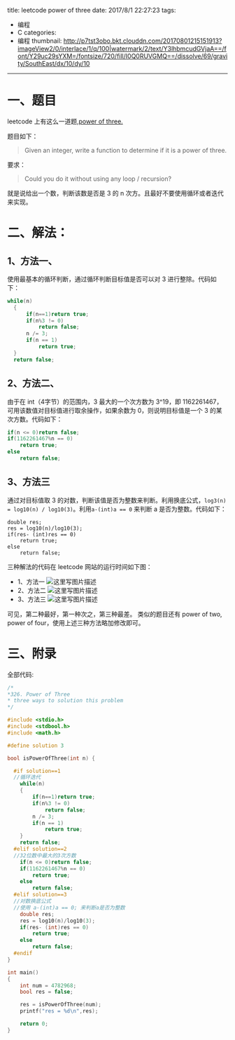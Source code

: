 title: leetcode power of three
date: 2017/8/1 22:27:23
tags:
- 编程
- C
categories:
- 编程
thumbnail: http://p7tst3obo.bkt.clouddn.com/20170801215151913?imageView2/0/interlace/1/q/100|watermark/2/text/Y3lhbmcudGVjaA==/font/Y29uc29sYXM=/fontsize/720/fill/I0Q0RUVGMQ==/dissolve/69/gravity/SouthEast/dx/10/dy/10
---


# 一、题目

leetcode 上有这么一道题,[power of three.](https://leetcode.com/problems/power-of-three/description/)

题目如下：
>Given an integer, write a function to determine if it is a power of three.

要求：
> Could you do it without using any loop / recursion?

就是说给出一个数，判断该数是否是 3 的 n 次方。且最好不要使用循环或者迭代来实现。

<!-- more -->


# 二、解法：

## 1、方法一、
使用最基本的循环判断，通过循环判断目标值是否可以对 3 进行整除。代码如下：
```c
while(n)
  {
      if(n==1)return true;
      if(n%3 != 0)
          return false;
      n /= 3;
      if(n == 1)
          return true;
  }
  return false;
```

## 2、方法二、
由于在 int（4字节）的范围内，3 最大的一个次方数为 3^19，即 1162261467，可用该数值对目标值进行取余操作，如果余数为 0，则说明目标值是一个 3 的某次方数。代码如下：
```c
if(n <= 0)return false;
if(1162261467%n == 0)
    return true;
else
    return false;
```

## 3、方法三
通过对目标值取 3 的对数，判断该值是否为整数来判断。利用换底公式，`log3(n) = log10(n) / log10(3)`。利用`a-(int)a == 0` 来判断 a 是否为整数。代码如下：
```
double res;
res = log10(n)/log10(3);
if(res- (int)res == 0)
    return true;
else
    return false;
```

三种解法的代码在 leetcode 网站的运行时间如下图：
- 1、方法一
![这里写图片描述](http://p7tst3obo.bkt.clouddn.com/20170801215151913?imageView2/0/interlace/1/q/100|watermark/2/text/Y3lhbmcudGVjaA==/font/Y29uc29sYXM=/fontsize/720/fill/I0Q0RUVGMQ==/dissolve/69/gravity/SouthEast/dx/10/dy/10)
- 2、方法二
![这里写图片描述](http://p7tst3obo.bkt.clouddn.com/20170801215159841?imageView2/0/interlace/1/q/100|watermark/2/text/Y3lhbmcudGVjaA==/font/Y29uc29sYXM=/fontsize/720/fill/I0Q0RUVGMQ==/dissolve/69/gravity/SouthEast/dx/10/dy/10)
- 3、方法三
![这里写图片描述](http://p7tst3obo.bkt.clouddn.com/20170801215207349?imageView2/0/interlace/1/q/100|watermark/2/text/Y3lhbmcudGVjaA==/font/Y29uc29sYXM=/fontsize/720/fill/I0Q0RUVGMQ==/dissolve/69/gravity/SouthEast/dx/10/dy/10)

可见，第二种最好，第一种次之，第三种最差。
类似的题目还有 power of two, power of four，使用上述三种方法略加修改即可。

# 三、附录
全部代码:
```c
/*
*326. Power of Three
* three ways to solution this problem
*/

#include <stdio.h>
#include <stdbool.h>
#include <math.h>

#define solution 3

bool isPowerOfThree(int n) {

  #if solution==1
  //循环迭代
    while(n)
    {
        if(n==1)return true;
        if(n%3 != 0)
            return false;
        n /= 3;
        if(n == 1)
            return true;
    }
    return false;
  #elif solution==2
  //32位数中最大的3次方数
    if(n <= 0)return false;
    if(1162261467%n == 0)
        return true;
    else
        return false;
  #elif solution==3
  //对数换底公式
  //使用 a-(int)a == 0; 来判断a是否为整数
    double res;
    res = log10(n)/log10(3);
    if(res- (int)res == 0)
        return true;
    else
        return false;
  #endif
}

int main()
{
    int num = 4782968;
    bool res = false;

    res = isPowerOfThree(num);
    printf("res = %d\n",res);

    return 0;
}

```